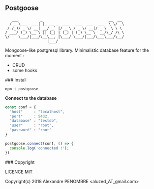 ## Postgoose

```
   ___          _                              __  __    
  / _ \___  ___| |_ __ _  ___   ___  ___  ___  \ \/ _\   
 / /_)/ _ \/ __| __/ _` |/ _ \ / _ \/ __|/ _ \  \ \ \    
/ ___/ (_) \__ \ || (_| | (_) | (_) \__ \  __/\_/ /\ \   
\/    \___/|___/\__\__, |\___/ \___/|___/\___\___/\__/   
                   |___/                                 
```


Mongoose-like postgresql library. Minimalistic database feature for the moment :
* CRUD
* some hooks

### Install

```
npm i postgoose
```

**Connect to the database**

```javascript
const conf = {
  "host"     : "localhost",
  "port"     : 5432,
  "database" : "testdb",
  "user"     : "root",
  "password" : "root"
}

postgoose.connect(conf, () => {
  console.log('connected !');
})
```

### Copyright

LICENCE MIT 

Copyright(c) 2018 Alexandre PENOMBRE
<aluzed_AT_gmail.com>



